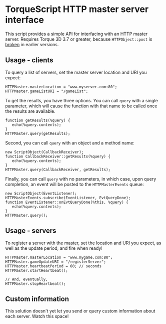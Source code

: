 # TorqueScript HTTP master server interface

This script provides a simple API for interfacing with an HTTP master server.
Requires Torque 3D 3.7 or greater, because `HTTPObject::post` is [broken][] in earlier versions.

[broken]: https://github.com/GarageGames/Torque3D/issues/918

## Usage - clients

To query a list of servers, set the master server location and URI you expect:

    HTTPMaster.masterLocation = "www.myserver.com:80";
    HTTPMaster.gameListURI = "/gameList";

To get the results, you have three options.
You can call `query` with a single parameter, which will cause the function with that name to be called once the results are available.

    function getResults(%query) {
       echo(%query.contents);
    }
    HTTPMaster.query(getResults);

Second, you can call `query` with an object and a method name:

    new ScriptObject(CallbackReceiver);
    function CallbackReceiver::getResults(%query) {
       echo(%query.contents);
    }
    HTTPMaster.query(CallbackReceiver, getResults);

Finally, you can call `query` with no parameters, in which case, upon query completion, an event will be posted to the `HTTPMasterEvents` queue:

    new ScriptObject(EventListener);
    HTTPMasterEvents.subscribe(EventListener, EvtQueryDone);
    function EventListener::onEvtQueryDone(%this, %query) {
       echo(%query.contents);
    }
    HTTPMaster.query();

## Usage - servers

To register a server with the master, set the location and URI you expect, as well as the update period, and fire when ready!

    HTTPMaster.masterLocation = "www.mygame.com:80";
    HTTPMaster.gameUpdateURI = "/registerServer";
    HTTPMaster.heartbeatPeriod = 60; // seconds
    HTTPMaster.startHeartbeat();
    
    // And, eventually,
    HTTPMaster.stopHeartbeat();

## Custom information

This solution doesn't yet let you send or query custom information about each server.
Watch this space!
